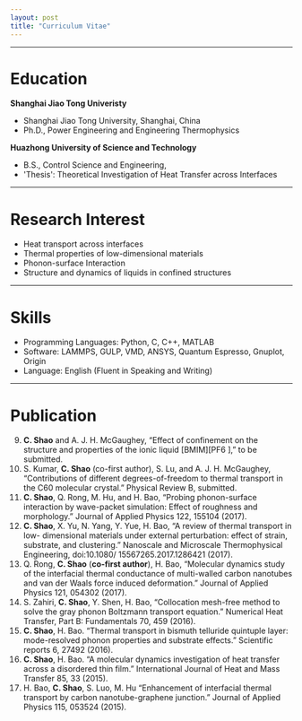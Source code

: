 ```yaml
---
layout: post
title: "Curriculum Vitae"
---
```


---
# **Education**

**Shanghai Jiao Tong Univeristy**
- Shanghai Jiao Tong University, Shanghai, China
- Ph.D., Power Engineering and Engineering Thermophysics

**Huazhong University of Science and Technology**
- B.S., Control Science and Engineering,
- 'Thesis': Theoretical Investigation of Heat Transfer across Interfaces

---
# **Research Interest**
- Heat transport across interfaces
- Thermal properties of low-dimensional materials
- Phonon-surface Interaction
- Structure and dynamics of liquids in confined structures


---
# **Skills**
- Programming Languages: Python, C, C++, MATLAB
- Software: LAMMPS, GULP, VMD, ANSYS, Quantum Espresso, Gnuplot, Origin
- Language: English (Fluent in Speaking and Writing)


---
# **Publication**
9. **C. Shao** and A. J. H. McGaughey, “Effect of confinement on the structure and
properties of the ionic liquid [BMIM][PF6 ],” to be submitted.
8. S. Kumar, **C. Shao** (co-first author), S. Lu, and A. J. H. McGaughey, “Contributions
of different degrees-of-freedom to thermal transport in the C60 molecular crystal.”
Physical Review B, submitted.
7. **C. Shao**, Q. Rong, M. Hu, and H. Bao, “Probing phonon-surface interaction by
wave-packet simulation: Effect of roughness and morphology.” Journal of Applied
Physics 122, 155104 (2017).
6. **C. Shao**, X. Yu, N. Yang, Y. Yue, H. Bao, “A review of thermal transport in low-
dimensional materials under external perturbation: effect of strain, substrate, and
clustering.” Nanoscale and Microscale Thermophysical Engineering, doi:10.1080/
15567265.2017.1286421 (2017).
5. Q. Rong, **C. Shao** (__co-first author__), H. Bao, “Molecular dynamics study of the
interfacial thermal conductance of multi-walled carbon nanotubes and van der
Waals force induced deformation.” Journal of Applied Physics 121, 054302 (2017).
1. S. Zahiri, **C. Shao**, Y. Shen, H. Bao, “Collocation mesh-free method to solve the
gray phonon Boltzmann transport equation.” Numerical Heat Transfer, Part B:
Fundamentals 70, 459 (2016).
3. **C. Shao**, H. Bao. “Thermal transport in bismuth telluride quintuple layer:
mode-resolved phonon properties and substrate effects.” Scientific reports 6, 27492
(2016).
2. **C. Shao**, H. Bao. “A molecular dynamics investigation of heat transfer across
a disordered thin film.” International Journal of Heat and Mass Transfer 85, 33
(2015).
1. H. Bao, **C. Shao**, S. Luo, M. Hu “Enhancement of interfacial thermal transport
by carbon nanotube-graphene junction.” Journal of Applied Physics 115, 053524
(2015).


